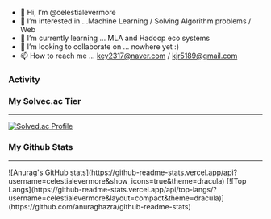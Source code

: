 - 👋 Hi, I’m @celestialevermore
- 👀 I’m interested in ...Machine Learning / Solving Algorithm problems / Web 
- 🌱 I’m currently learning ... MLA and Hadoop eco systems
- 💞️ I’m looking to collaborate on ... nowhere yet :)
- 📫 How to reach me ... key2317@naver.com / kjr5189@gmail.com

<!---
celestialevermore/celestialevermore is a ✨ special ✨ repository because its `README.md` (this file) appears on your GitHub profile.
You can click the Preview link to take a look at your changes.
--->

### Activity

### My Solvec.ac Tier



<hr>

[![Solved.ac Profile](http://mazassumnida.wtf/api/v2/generate_badge?boj=celestial)](https://solved.ac/celestial/)

### My Github Stats

<hr>
![Anurag's GitHub stats](https://github-readme-stats.vercel.app/api?username=celestialevermore&show_icons=true&theme=dracula)
[![Top Langs](https://github-readme-stats.vercel.app/api/top-langs/?username=celestialevermore&layout=compact&theme=dracula)](https://github.com/anuraghazra/github-readme-stats)



